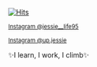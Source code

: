 [![Hits](https://hits.seeyoufarm.com/api/count/incr/badge.svg?url=https%3A%2F%2Fgithub.com%2FjiYoung4868&count_bg=%23FFFFFF&title_bg=%23B4C3F4&icon=&icon_color=%23FFFFFF&title=HITS&edge_flat=true)](https://hits.seeyoufarm.com)
<p><small><a href="https://www.instagram.com/jessie__life95?igshid=YTQwZjQ0NmI0OA==">Instagram @jessie__life95</a></small></p>
<p><small><a href="https://www.instagram.com/jessie__life95?igshid=YTQwZjQ0NmI0OA==">Instagram @up.jessie</a></small></p>
✨I learn, I work, I climb✨
<!--
**jiYoung4868/jiYoung4868** is a ✨ _special_ ✨ repository because its `README.md` (this file) appears on your GitHub profile.

Here are some ideas to get you started:

- 🔭 I’m currently working on ...
- 🌱 I’m currently learning ...
- 👯 I’m looking to collaborate on ...
- 🤔 I’m looking for help with ...
- 💬 Ask me about ...
- 📫 How to reach me: ...
- 😄 Pronouns: ...
- ⚡ Fun fact: ...
-->
